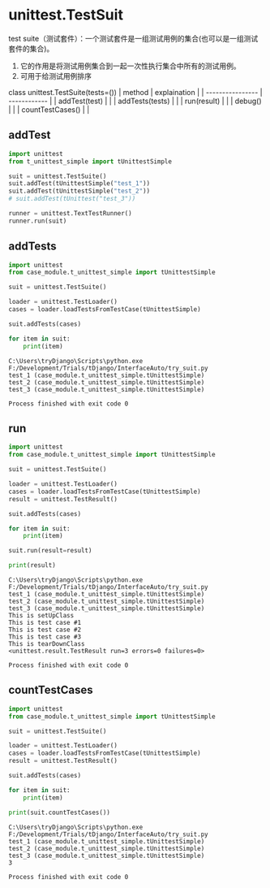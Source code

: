 # unittest.TestSuit

test suite（测试套件）：一个测试套件是一组测试用例的集合(也可以是一组测试套件的集合)。
1. 它的作用是将测试用例集合到一起一次性执行集合中所有的测试用例。
2. 可用于给测试用例排序


class unittest.TestSuite(tests=())
| method           | explaination |
| ---------------- | ------------ |
| addTest(test)    |              |
| addTests(tests)  |              |
| run(result)      |              |
| debug()          |              |
| countTestCases() |              |


## addTest

```py
import unittest
from t_unittest_simple import tUnittestSimple

suit = unittest.TestSuite()
suit.addTest(tUnittestSimple("test_1"))
suit.addTest(tUnittestSimple("test_2"))
# suit.addTest(tUnittest("test_3"))

runner = unittest.TextTestRunner()
runner.run(suit)
```


## addTests

```py
import unittest
from case_module.t_unittest_simple import tUnittestSimple

suit = unittest.TestSuite()

loader = unittest.TestLoader()
cases = loader.loadTestsFromTestCase(tUnittestSimple)

suit.addTests(cases)

for item in suit:
    print(item)
```
```
C:\Users\tryDjango\Scripts\python.exe F:/Development/Trials/tDjango/InterfaceAuto/try_suit.py
test_1 (case_module.t_unittest_simple.tUnittestSimple)
test_2 (case_module.t_unittest_simple.tUnittestSimple)
test_3 (case_module.t_unittest_simple.tUnittestSimple)

Process finished with exit code 0
```



## run

```py
import unittest
from case_module.t_unittest_simple import tUnittestSimple

suit = unittest.TestSuite()

loader = unittest.TestLoader()
cases = loader.loadTestsFromTestCase(tUnittestSimple)
result = unittest.TestResult()

suit.addTests(cases)

for item in suit:
    print(item)

suit.run(result=result)

print(result)
```
```
C:\Users\tryDjango\Scripts\python.exe F:/Development/Trials/tDjango/InterfaceAuto/try_suit.py
test_1 (case_module.t_unittest_simple.tUnittestSimple)
test_2 (case_module.t_unittest_simple.tUnittestSimple)
test_3 (case_module.t_unittest_simple.tUnittestSimple)
This is setUpClass
This is test case #1
This is test case #2
This is test case #3
This is tearDownClass
<unittest.result.TestResult run=3 errors=0 failures=0>

Process finished with exit code 0
```



## countTestCases
```py
import unittest
from case_module.t_unittest_simple import tUnittestSimple

suit = unittest.TestSuite()

loader = unittest.TestLoader()
cases = loader.loadTestsFromTestCase(tUnittestSimple)
result = unittest.TestResult()

suit.addTests(cases)

for item in suit:
    print(item)

print(suit.countTestCases())
```
```
C:\Users\tryDjango\Scripts\python.exe F:/Development/Trials/tDjango/InterfaceAuto/try_suit.py
test_1 (case_module.t_unittest_simple.tUnittestSimple)
test_2 (case_module.t_unittest_simple.tUnittestSimple)
test_3 (case_module.t_unittest_simple.tUnittestSimple)
3

Process finished with exit code 0
```
